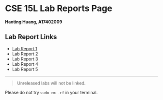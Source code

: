 # CSE 15L Lab Reports Page
**Haoting Huang, A17402009**
## **Lab Report Links**
* [Lab Report 1](/lab-report-1)
* Lab Report 2
* Lab Report 3
* Lab Report 4
* Lab Report 5
---
> Unreleased labs will not be linked.

Please do not try `sudo rm -rf` in your terminal.
